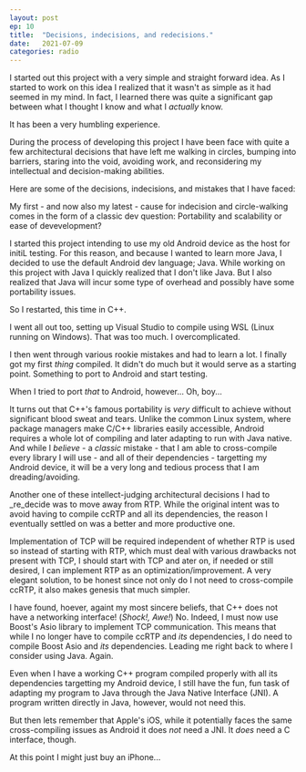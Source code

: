 ```yaml
---
layout: post
ep: 10
title:  "Decisions, indecisions, and redecisions."
date:   2021-07-09
categories: radio
---
```


I started out this project with a very simple and straight forward idea. As I started to work on 
this idea I realized that it wasn't as simple as it had seemed in my mind. In fact, I learned there 
was quite a significant gap between what I thought I know and what I _actually_ know.

It  has been a very humbling experience.

<!--end_preview-->

During the process of developing this project I have been face with quite a few architectural 
decisions that have left me walking in circles, bumping into barriers, staring into the void, 
avoiding work, and reconsidering my intellectual and decision-making abilities.

Here are some of the decisions, indecisions, and mistakes that I have faced:

My first - and now also my latest - cause for indecision and circle-walking comes in the form of a 
classic dev question: Portability and scalability or ease of devevelopment?

I started this project intending to use my old Android device as the host for initiL testing. For 
this reason, and because I wanted to learn more Java, I decided to use the default
Android dev language; Java. While working on this project with Java I quickly realized that I don't
like Java. But I also realized that Java will incur some type of overhead and possibly have 
some portability issues.

So I restarted, this time in C++. 

I went all out too, setting up Visual Studio to compile using WSL (Linux running on Windows). That 
was too much. I overcomplicated.

I then went through various rookie mistakes and had to learn a lot. I finally got my first _thing_ 
compiled. It didn't do much but it would serve as a starting point. Something to port to Android and
start testing.

When I tried to port _that_ to Android, however... Oh, boy... 

It turns out that C++'s famous portability is _very_ difficult to achieve without significant blood 
sweat and tears. Unlike the common Linux system, where package managers make C/C++ libraries easily
accessible, Android requires a whole lot of compiling and later adapting to run with Java native. 
And while I _believe_ - a _classic_ mistake - that I am able to cross-compile every library I
will use - and all of their dependencies - targetting my Android device, it will be a very long and
tedious process that I am dreading/avoiding.

Another one of these intellect-judging architectural decisions I had to _re_decide was to move away 
from RTP. While the original intent was to avoid having to compile ccRTP and all its dependencies, 
the reason I eventually settled on was a better and more productive one.

Implementation of TCP will be required independent of whether RTP is used so instead of starting 
with RTP, which must deal with various drawbacks not present with TCP, I should start with TCP and
ater on, if needed or still desired, I can implement RTP as an optimization/improvement. 
A very elegant solution, to be honest since not only do I not need to cross-compile ccRTP, it also 
makes genesis that much simpler.

I have found, hoever, againt my most sincere beliefs, that C++ does not have a networking interface!
(_Shock!, Awe!_) No. Indeed, I must now use Boost's Asio library to implement TCP communication. 
This means that while I no longer have to compile ccRTP and _its_ dependencies, I do need to compile
Boost Asio and _its_ dependencies. Leading me right back to where I consider using Java. Again.

Even when I have a working C++ program compiled properly with all its dependencies targetting my 
Android device, I still have the fun, fun task of adapting my program to Java through the 
Java Native Interface (JNI). A program written directly in Java, however, would not need this.

But then lets remember that Apple's iOS, while it potentially faces the same cross-compiling issues
as Android it does _not_ need a JNI. It _does_ need a C interface, though.

At this point I might just buy an iPhone...